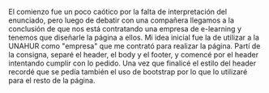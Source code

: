 El comienzo fue un poco caótico por la falta de interpretación del enunciado, pero luego de debatir con una compañera llegamos a la conclusión
de que nos está contratando una empresa de e-learning y tenemos que diseñarle la página a ellos. 
Mi idea inicial fue la de utilizar a la UNAHUR como "empresa" que me contrató para realizar la página.
Partí de la consigna, separé el header, el body y el footer, y comencé por el header intentando cumplir con lo pedido.
Una vez que finalicé el estilo del header recordé que se pedía también el uso de bootstrap por lo que lo utilizaré para el resto de la página.
